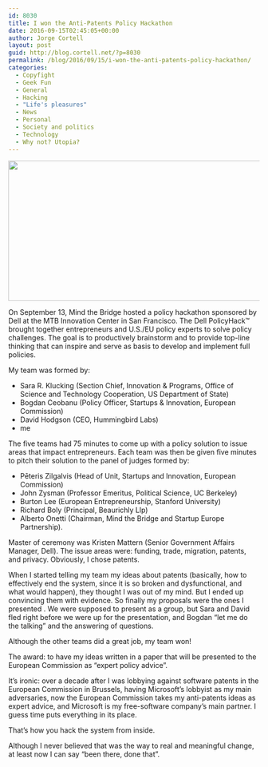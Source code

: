 ```yaml
---
id: 8030
title: I won the Anti-Patents Policy Hackathon
date: 2016-09-15T02:45:05+00:00
author: Jorge Cortell
layout: post
guid: http://blog.cortell.net/?p=8030
permalink: /blog/2016/09/15/i-won-the-anti-patents-policy-hackathon/
categories:
  - Copyfight
  - Geek Fun
  - General
  - Hacking
  - "Life's pleasures"
  - News
  - Personal
  - Society and politics
  - Technology
  - Why not? Utopia?
---
```

[<img class="aligncenter " src="http://mindthebridge.com/wp-content/uploads/2016/08/hackathon-policy-sec2sv.png" alt="" width="573" height="281" />](http://mindthebridge.com/keep-calm-hack)
  
On September 13, Mind the Bridge hosted a policy hackathon sponsored by Dell at the MTB Innovation Center in San Francisco. The Dell PolicyHack™ brought together entrepreneurs and U.S./EU policy experts to solve policy challenges. The goal is to productively brainstorm and to provide top-line thinking that can inspire and serve as basis to develop and implement full policies.

My team was formed by:

  * Sara R. Klucking (Section Chief, Innovation & Programs, Office of Science and Technology Cooperation, US Department of State)
  * Bogdan Ceobanu (Policy Officer, Startups & Innovation, European Commission)
  * David Hodgson (CEO, Hummingbird Labs)
  * me

The five teams had 75 minutes to come up with a policy solution to issue areas that impact entrepreneurs. Each team was then be given five minutes to pitch their solution to the panel of judges formed by:

  * Pēteris Zilgalvis (Head of Unit, Startups and Innovation, European Commission)
  * John Zysman (Professor Emeritus, Political Science, UC Berkeley)
  * Burton Lee (European Entrepreneurship, Stanford University)
  * Richard Boly (Principal, Beaurichly Llp)
  * Alberto Onetti (Chairman, Mind the Bridge and Startup Europe Partnership).

Master of ceremony was Kristen Mattern (Senior Government Affairs Manager, Dell). The issue areas were: funding, trade, migration, patents, and privacy. Obviously, I chose patents.

When I started telling my team my ideas about patents (basically, how to effectively end the system, since it is so broken and dysfunctional, and what would happen), they thought I was out of my mind. But I ended up convincing them with evidence. So finally my proposals were the ones I presented . We were supposed to present as a group, but Sara and David fled right before we were up for the presentation, and Bogdan &#8220;let me do the talking&#8221; and the answering of questions.

Although the other teams did a great job, my team won!

The award: to have my ideas written in a paper that will be presented to the European Commission as &#8220;expert policy advice&#8221;.

It&#8217;s ironic: over a decade after I was lobbying against software patents in the European Commission in Brussels, having Microsoft&#8217;s lobbyist as my main adversaries, now the European Commission takes my anti-patents ideas as expert advice, and Microsoft is my free-software company&#8217;s main partner. I guess time puts everything in its place.

That&#8217;s how you hack the system from inside.

Although I never believed that was the way to real and meaningful change, at least now I can say &#8220;been there, done that&#8221;.